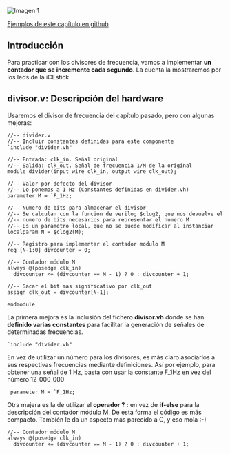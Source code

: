 ![Imagen 1](https://github.com/Obijuan/open-fpga-verilog-tutorial/raw/master/tutorial/T16-countsec/images/countsec-1.png)

[Ejemplos de este capítulo en github](https://github.com/Obijuan/open-fpga-verilog-tutorial/tree/master/tutorial/T16-countsec)

## Introducción

Para practicar con los divisores de frecuencia, vamos a implementar **un contador que se incremente cada segundo**. La cuenta la mostraremos por los leds de la iCEstick

## divisor.v: Descripción del hardware

Usaremos el divisor de frecuencia del capítulo pasado, pero con algunas mejoras:

    //-- divider.v
    //-- Incluir constantes definidas para este componente
    `include "divider.vh"
    
    //-- Entrada: clk_in. Señal original
    //-- Salida: clk_out. Señal de frecuencia 1/M de la original
    module divider(input wire clk_in, output wire clk_out);
    
    //-- Valor por defecto del divisor
    //-- Lo ponemos a 1 Hz (Constantes definidas en divider.vh)
    parameter M = `F_1Hz;
    
    //-- Numero de bits para almacenar el divisor
    //-- Se calculan con la funcion de verilog $clog2, que nos devuelve el 
    //-- numero de bits necesarios para representar el numero M
    //-- Es un parametro local, que no se puede modificar al instanciar
    localparam N = $clog2(M);
    
    //-- Registro para implementar el contador modulo M
    reg [N-1:0] divcounter = 0;
    
    //-- Contador módulo M
    always @(posedge clk_in)
      divcounter <= (divcounter == M - 1) ? 0 : divcounter + 1;
    
    //-- Sacar el bit mas significativo por clk_out
    assign clk_out = divcounter[N-1];
    
    endmodule

La primera mejora es la inclusión del fichero **divisor.vh** donde se han **definido varias constantes** para facilitar la generación de señales de determinadas frecuencias. 

    `include "divider.vh"

En vez de utilizar un número para los divisores, es más claro asociarlos a sus respectivas frecuencias mediante definiciones. Así por ejemplo, para obtener una señal de 1 Hz, basta con usar la constante F_1Hz en vez del número 12_000_000

     parameter M = `F_1Hz;

Otra majera es la de utilizar el **operador ? :**  en vez de **if-else** para la descripción del contador módulo M. De esta forma el código es más compacto. También le da un aspecto más parecido a C, y eso mola :-)

    //-- Contador módulo M
    always @(posedge clk_in)
      divcounter <= (divcounter == M - 1) ? 0 : divcounter + 1;





